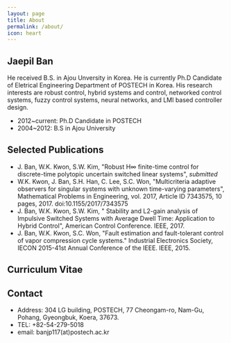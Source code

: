 ```yaml
---
layout: page
title: About
permalink: /about/
icon: heart
---
```


## Jaepil Ban
He received B.S. in Ajou Unversity in Korea. He is currently Ph.D Candidate of Eletrical Engineering Department of POSTECH in Korea.
His research interests are robust control, hybrid systems and control, networked control systems, fuzzy control systems, neural networks, and LMI based controller design.

* 2012~current:  Ph.D Candidate in POSTECH
* 2004~2012:     B.S in Ajou University

## Selected Publications
* J. Ban, W.K. Kwon, S.W. Kim, "Robust H∞ finite-time control for discrete-time polytopic uncertain switched linear systems", *submitted*
* W.K. Kwon, J. Ban, S.H. Han, C. Lee, S.C. Won, "Multicriteria adaptive observers for singular systems with unknown time-varying parameters", Mathematical Problems in Engineering, vol. 2017, Article ID 7343575, 10 pages, 2017. doi:10.1155/2017/7343575 
* J. Ban, W.K. Kwon, S.W. Kim, "  Stability and L2-gain analysis of Impulsive Switched Systems with Average Dwell Time: Application to Hybrid Control", American Control Conference. IEEE, 2017.
* J. Ban, W.K. Kwon, S.C. Won, "Fault estimation and fault-tolerant control of vapor compression cycle systems." Industrial Electronics Society, IECON 2015-41st Annual Conference of the IEEE. IEEE, 2015.

## Curriculum Vitae

## Contact

* Address: 304 LG building, POSTECH, 77 Cheongam-ro, Nam-Gu, Pohang, Gyeongbuk, Koera, 37673.
* TEL: +82-54-279-5018
* email: banjp117(at)postech.ac.kr
